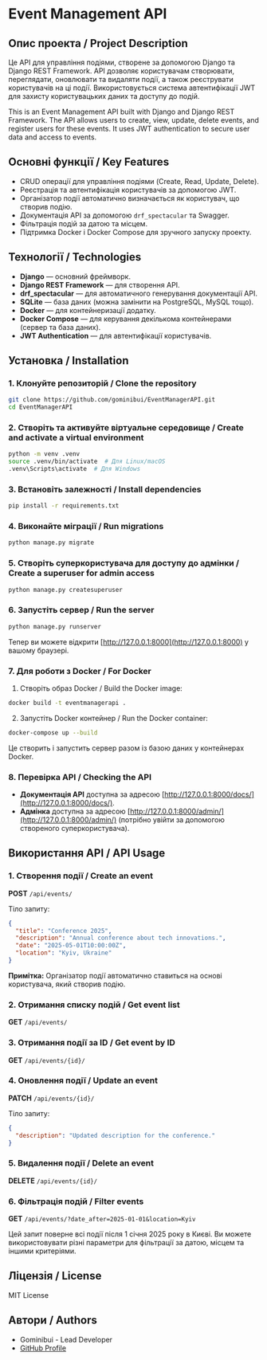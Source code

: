 # Event Management API

## Опис проекта / Project Description

Це API для управління подіями, створене за допомогою Django та Django REST Framework. API дозволяє користувачам створювати, переглядати, оновлювати та видаляти події, а також реєструвати користувачів на ці події. Використовується система автентифікації JWT для захисту користувацьких даних та доступу до подій.

This is an Event Management API built with Django and Django REST Framework. The API allows users to create, view, update, delete events, and register users for these events. It uses JWT authentication to secure user data and access to events.

## Основні функції / Key Features

- CRUD операції для управління подіями (Create, Read, Update, Delete).
- Реєстрація та автентифікація користувачів за допомогою JWT.
- Організатор події автоматично визначається як користувач, що створив подію.
- Документація API за допомогою `drf_spectacular` та Swagger.
- Фільтрація подій за датою та місцем.
- Підтримка Docker і Docker Compose для зручного запуску проекту.

## Технології / Technologies

- **Django** — основний фреймворк.
- **Django REST Framework** — для створення API.
- **drf_spectacular** — для автоматичного генерування документації API.
- **SQLite** — база даних (можна замінити на PostgreSQL, MySQL тощо).
- **Docker** — для контейнеризації додатку.
- **Docker Compose** — для керування декількома контейнерами (сервер та база даних).
- **JWT Authentication** — для автентифікації користувачів.

## Установка / Installation

### 1. Клонуйте репозиторій / Clone the repository

```bash
git clone https://github.com/gominibui/EventManagerAPI.git
cd EventManagerAPI
```

### 2. Створіть та активуйте віртуальне середовище / Create and activate a virtual environment

```bash
python -m venv .venv
source .venv/bin/activate  # Для Linux/macOS
.venv\Scripts\activate  # Для Windows
```

### 3. Встановіть залежності / Install dependencies

```bash
pip install -r requirements.txt
```

### 4. Виконайте міграції / Run migrations

```bash
python manage.py migrate
```

### 5. Створіть суперкористувача для доступу до адмінки / Create a superuser for admin access

```bash
python manage.py createsuperuser
```

### 6. Запустіть сервер / Run the server

```bash
python manage.py runserver
```

Тепер ви можете відкрити [http://127.0.0.1:8000](http://127.0.0.1:8000) у вашому браузері.

### 7. Для роботи з Docker / For Docker

1. Створіть образ Docker / Build the Docker image:

```bash
docker build -t eventmanagerapi .
```

2. Запустіть Docker контейнер / Run the Docker container:

```bash
docker-compose up --build
```

Це створить і запустить сервер разом із базою даних у контейнерах Docker.

### 8. Перевірка API / Checking the API

- **Документація API** доступна за адресою [http://127.0.0.1:8000/docs/](http://127.0.0.1:8000/docs/).
- **Адмінка** доступна за адресою [http://127.0.0.1:8000/admin/](http://127.0.0.1:8000/admin/) (потрібно увійти за допомогою створеного суперкористувача).

## Використання API / API Usage

### 1. Створення події / Create an event

**POST** `/api/events/`

Тіло запиту:

```json
{
  "title": "Conference 2025",
  "description": "Annual conference about tech innovations.",
  "date": "2025-05-01T10:00:00Z",
  "location": "Kyiv, Ukraine"
}
```

**Примітка:** Організатор події автоматично ставиться на основі користувача, який створив подію.

### 2. Отримання списку подій / Get event list

**GET** `/api/events/`

### 3. Отримання події за ID / Get event by ID

**GET** `/api/events/{id}/`

### 4. Оновлення події / Update an event

**PATCH** `/api/events/{id}/`

Тіло запиту:

```json
{
  "description": "Updated description for the conference."
}
```

### 5. Видалення події / Delete an event

**DELETE** `/api/events/{id}/`

### 6. Фільтрація подій / Filter events

**GET** `/api/events/?date_after=2025-01-01&location=Kyiv`

Цей запит поверне всі події після 1 січня 2025 року в Києві. Ви можете використовувати різні параметри для фільтрації за датою, місцем та іншими критеріями.

## Ліцензія / License

MIT License

## Автори / Authors

- Gominibui - Lead Developer
- [GitHub Profile](https://github.com/gominibui)
```
